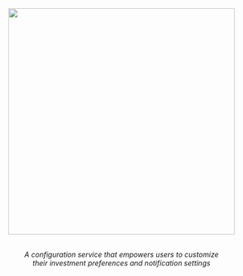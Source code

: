 <div align="center">
  <img src="https://github.com/cnsfeir/cumplo-tailor/assets/58790635/bfade437-4ee2-43a6-ae08-99d58ab3d533" width="450"/>
</div>

<br>
<p align="center">
    <em>
      A configuration service that empowers users to customize <br> their investment preferences and notification settings
    </em>
</p>
<br>
